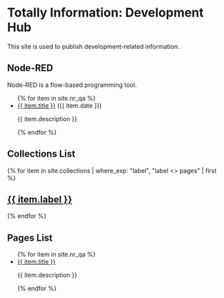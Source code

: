 # Totally Information: Development Hub

This site is used to publish development-related information.

## Node-RED

Node-RED is a flow-based programming tool.

<ul>
{% for item in site.nr_qa %}
  <li>
    <a href="{{ item.url }}">{{ item.title }}</a> ({{ item.date }})
    <p>{{ item.description }}</p>
  </li>
{% endfor %}
</ul>

## Collections List

{% for item in site.collections | where_exp: "label", "label <> pages" | first  %}
  <h2><a href="{{ item.relative_directory }}">{{ item.label }}</a></h2>
{% endfor %}

## Pages List

<ul>
{% for item in site.nr_qa %}
  <li>
    <a href="{{ item.url }}">{{ item.title }}</a>
    <p>{{ item.description }}</p>
  </li>
{% endfor %}
</ul>
